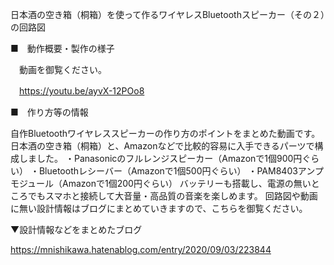 日本酒の空き箱（桐箱）を使って作るワイヤレスBluetoothスピーカー（その２）の回路図

■　動作概要・製作の様子

　動画を御覧ください。

　https://youtu.be/ayvX-12POo8


■　作り方等の情報


自作Bluetoothワイヤレススピーカーの作り方のポイントをまとめた動画です。日本酒の空き箱（桐箱）と、Amazonなどで比較的容易に入手できるパーツで構成しました。
・Panasonicのフルレンジスピーカー（Amazonで1個900円ぐらい）
・Bluetoothレシーバー（Amazonで1個500円ぐらい）
・PAM8403アンプモジュール（Amazonで1個200円ぐらい）
バッテリーも搭載し、電源の無いところでもスマホと接続して大音量・高品質の音楽を楽しめます。
回路図や動画に無い設計情報はブログにまとめていきますので、こちらを御覧ください。

▼設計情報などをまとめたブログ

 https://mnishikawa.hatenablog.com/entry/2020/09/03/223844

